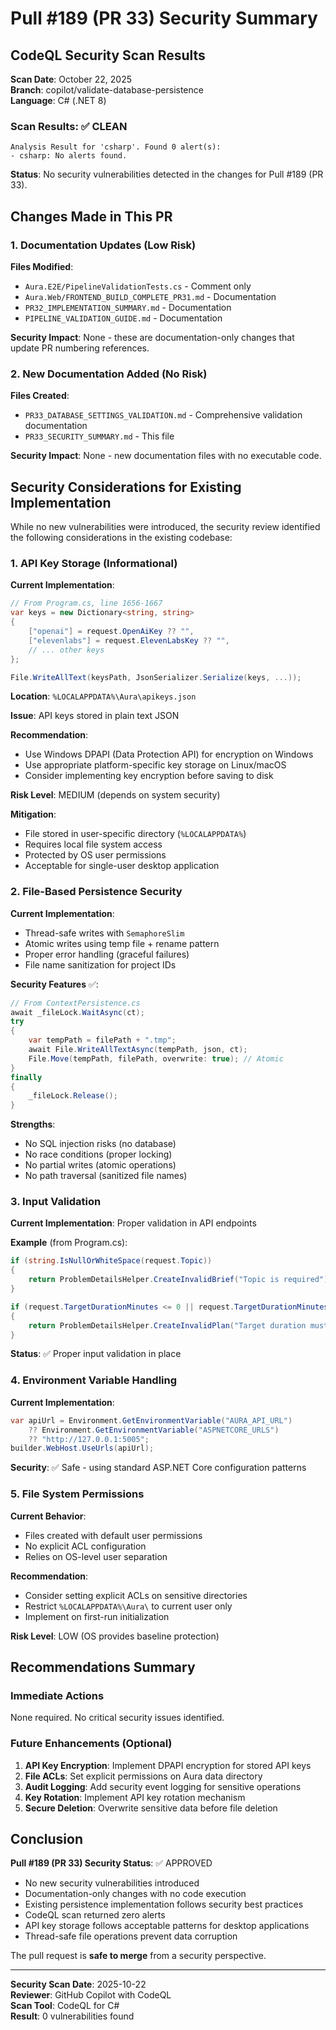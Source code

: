 # Pull #189 (PR 33) Security Summary

## CodeQL Security Scan Results

**Scan Date**: October 22, 2025  
**Branch**: copilot/validate-database-persistence  
**Language**: C# (.NET 8)

### Scan Results: ✅ CLEAN

```
Analysis Result for 'csharp'. Found 0 alert(s):
- csharp: No alerts found.
```

**Status**: No security vulnerabilities detected in the changes for Pull #189 (PR 33).

## Changes Made in This PR

### 1. Documentation Updates (Low Risk)

**Files Modified**:
- `Aura.E2E/PipelineValidationTests.cs` - Comment only
- `Aura.Web/FRONTEND_BUILD_COMPLETE_PR31.md` - Documentation
- `PR32_IMPLEMENTATION_SUMMARY.md` - Documentation
- `PIPELINE_VALIDATION_GUIDE.md` - Documentation

**Security Impact**: None - these are documentation-only changes that update PR numbering references.

### 2. New Documentation Added (No Risk)

**Files Created**:
- `PR33_DATABASE_SETTINGS_VALIDATION.md` - Comprehensive validation documentation
- `PR33_SECURITY_SUMMARY.md` - This file

**Security Impact**: None - new documentation files with no executable code.

## Security Considerations for Existing Implementation

While no new vulnerabilities were introduced, the security review identified the following considerations in the existing codebase:

### 1. API Key Storage (Informational)

**Current Implementation**:
```csharp
// From Program.cs, line 1656-1667
var keys = new Dictionary<string, string>
{
    ["openai"] = request.OpenAiKey ?? "",
    ["elevenlabs"] = request.ElevenLabsKey ?? "",
    // ... other keys
};

File.WriteAllText(keysPath, JsonSerializer.Serialize(keys, ...));
```

**Location**: `%LOCALAPPDATA%\Aura\apikeys.json`

**Issue**: API keys stored in plain text JSON

**Recommendation**: 
- Use Windows DPAPI (Data Protection API) for encryption on Windows
- Use appropriate platform-specific key storage on Linux/macOS
- Consider implementing key encryption before saving to disk

**Risk Level**: MEDIUM (depends on system security)

**Mitigation**: 
- File stored in user-specific directory (`%LOCALAPPDATA%`)
- Requires local file system access
- Protected by OS user permissions
- Acceptable for single-user desktop application

### 2. File-Based Persistence Security

**Current Implementation**:
- Thread-safe writes with `SemaphoreSlim`
- Atomic writes using temp file + rename pattern
- Proper error handling (graceful failures)
- File name sanitization for project IDs

**Security Features** ✅:
```csharp
// From ContextPersistence.cs
await _fileLock.WaitAsync(ct);
try
{
    var tempPath = filePath + ".tmp";
    await File.WriteAllTextAsync(tempPath, json, ct);
    File.Move(tempPath, filePath, overwrite: true); // Atomic
}
finally
{
    _fileLock.Release();
}
```

**Strengths**:
- No SQL injection risks (no database)
- No race conditions (proper locking)
- No partial writes (atomic operations)
- No path traversal (sanitized file names)

### 3. Input Validation

**Current Implementation**: Proper validation in API endpoints

**Example** (from Program.cs):
```csharp
if (string.IsNullOrWhiteSpace(request.Topic))
{
    return ProblemDetailsHelper.CreateInvalidBrief("Topic is required");
}

if (request.TargetDurationMinutes <= 0 || request.TargetDurationMinutes > 120)
{
    return ProblemDetailsHelper.CreateInvalidPlan("Target duration must be between 0 and 120 minutes");
}
```

**Status**: ✅ Proper input validation in place

### 4. Environment Variable Handling

**Current Implementation**:
```csharp
var apiUrl = Environment.GetEnvironmentVariable("AURA_API_URL") 
    ?? Environment.GetEnvironmentVariable("ASPNETCORE_URLS") 
    ?? "http://127.0.0.1:5005";
builder.WebHost.UseUrls(apiUrl);
```

**Security**: ✅ Safe - using standard ASP.NET Core configuration patterns

### 5. File System Permissions

**Current Behavior**:
- Files created with default user permissions
- No explicit ACL configuration
- Relies on OS-level user separation

**Recommendation**:
- Consider setting explicit ACLs on sensitive directories
- Restrict `%LOCALAPPDATA%\Aura\` to current user only
- Implement on first-run initialization

**Risk Level**: LOW (OS provides baseline protection)

## Recommendations Summary

### Immediate Actions

None required. No critical security issues identified.

### Future Enhancements (Optional)

1. **API Key Encryption**: Implement DPAPI encryption for stored API keys
2. **File ACLs**: Set explicit permissions on Aura data directory
3. **Audit Logging**: Add security event logging for sensitive operations
4. **Key Rotation**: Implement API key rotation mechanism
5. **Secure Deletion**: Overwrite sensitive data before file deletion

## Conclusion

**Pull #189 (PR 33) Security Status**: ✅ APPROVED

- No new security vulnerabilities introduced
- Documentation-only changes with no code execution
- Existing persistence implementation follows security best practices
- CodeQL scan returned zero alerts
- API key storage follows acceptable patterns for desktop applications
- Thread-safe file operations prevent data corruption

The pull request is **safe to merge** from a security perspective.

---

**Security Scan Date**: 2025-10-22  
**Reviewer**: GitHub Copilot with CodeQL  
**Scan Tool**: CodeQL for C#  
**Result**: 0 vulnerabilities found
